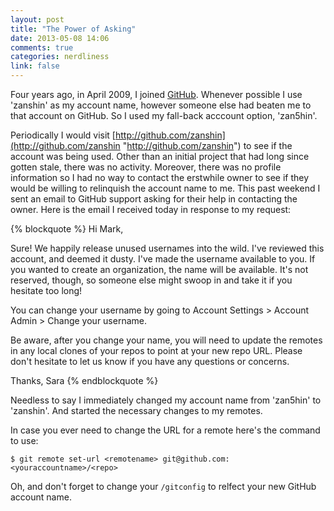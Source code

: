 ```yaml
---
layout: post
title: "The Power of Asking"
date: 2013-05-08 14:06
comments: true
categories: nerdliness
link: false
---
```

Four years ago, in April 2009, I joined [GitHub](http://github.com "GitHub"). Whenever possible I use 'zanshin' as my account name, however someone else had beaten me to that account on GitHub. So I used my fall-back acccount option, 'zan5hin'.

Periodically I would visit [http://github.com/zanshin](http://github.com/zanshin "http://github.com/zanshin") to see if the account was being used. Other than an initial project that had long since gotten stale, there was no activity. Moreover, there was no profile information so I had no way to contact the erstwhile owner to see if they would be willing to relinquish the account name to me. 
This past weekend I sent an email to GitHub support asking for their help in contacting the owner. Here is the email I received today in response to my request:

{% blockquote %}
Hi Mark,

Sure! We happily release unused usernames into the wild. I've reviewed this account, and deemed it dusty. I've made the username available to you. If you wanted to create an organization, the name will be available. It's not reserved, though, so someone else might swoop in and take it if you hesitate too long!

You can change your username by going to Account Settings &gt; Account Admin &gt; Change your username.

Be aware, after you change your name, you will need to update the remotes in any local clones of your repos to point at your new repo URL. Please don't hesitate to let us know if you have any questions or concerns.

Thanks, 
Sara
{% endblockquote %}

Needless to say I immediately changed my account name from 'zan5hin' to 'zanshin'. And started the necessary changes to my remotes.

In case you ever need to change the URL for a remote here's the command to use:

    $ git remote set-url <remotename> git@github.com:<youraccountname>/<repo>

Oh, and don't forget to change your `/gitconfig` to relfect your new GitHub account name.
